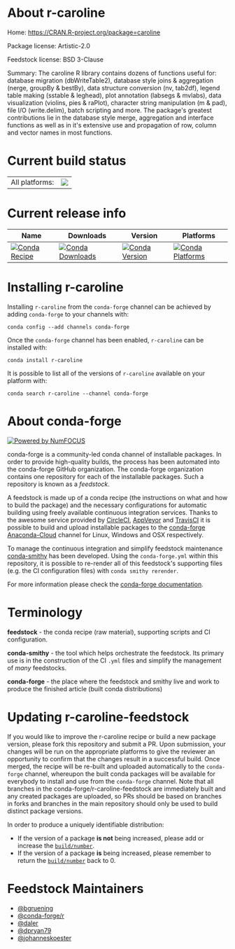About r-caroline
================

Home: https://CRAN.R-project.org/package=caroline

Package license: Artistic-2.0

Feedstock license: BSD 3-Clause

Summary: The caroline R library contains dozens of functions useful for: database migration (dbWriteTable2), database style joins & aggregation (nerge, groupBy & bestBy), data structure conversion (nv, tab2df), legend table making (sstable & leghead), plot annotation (labsegs & mvlabs), data visualization (violins, pies & raPlot), character string manipulation (m & pad), file I/O (write.delim), batch scripting and more.  The package's greatest contributions lie in the database style merge, aggregation and interface functions as well as in it's extensive use and propagation of row, column and vector names in most functions.



Current build status
====================


<table><tr><td>All platforms:</td>
    <td>
      <a href="https://dev.azure.com/conda-forge/feedstock-builds/_build/latest?definitionId=4174&branchName=master">
        <img src="https://dev.azure.com/conda-forge/feedstock-builds/_apis/build/status/r-caroline-feedstock?branchName=master">
      </a>
    </td>
  </tr>
</table>

Current release info
====================

| Name | Downloads | Version | Platforms |
| --- | --- | --- | --- |
| [![Conda Recipe](https://img.shields.io/badge/recipe-r--caroline-green.svg)](https://anaconda.org/conda-forge/r-caroline) | [![Conda Downloads](https://img.shields.io/conda/dn/conda-forge/r-caroline.svg)](https://anaconda.org/conda-forge/r-caroline) | [![Conda Version](https://img.shields.io/conda/vn/conda-forge/r-caroline.svg)](https://anaconda.org/conda-forge/r-caroline) | [![Conda Platforms](https://img.shields.io/conda/pn/conda-forge/r-caroline.svg)](https://anaconda.org/conda-forge/r-caroline) |

Installing r-caroline
=====================

Installing `r-caroline` from the `conda-forge` channel can be achieved by adding `conda-forge` to your channels with:

```
conda config --add channels conda-forge
```

Once the `conda-forge` channel has been enabled, `r-caroline` can be installed with:

```
conda install r-caroline
```

It is possible to list all of the versions of `r-caroline` available on your platform with:

```
conda search r-caroline --channel conda-forge
```


About conda-forge
=================

[![Powered by NumFOCUS](https://img.shields.io/badge/powered%20by-NumFOCUS-orange.svg?style=flat&colorA=E1523D&colorB=007D8A)](http://numfocus.org)

conda-forge is a community-led conda channel of installable packages.
In order to provide high-quality builds, the process has been automated into the
conda-forge GitHub organization. The conda-forge organization contains one repository
for each of the installable packages. Such a repository is known as a *feedstock*.

A feedstock is made up of a conda recipe (the instructions on what and how to build
the package) and the necessary configurations for automatic building using freely
available continuous integration services. Thanks to the awesome service provided by
[CircleCI](https://circleci.com/), [AppVeyor](https://www.appveyor.com/)
and [TravisCI](https://travis-ci.org/) it is possible to build and upload installable
packages to the [conda-forge](https://anaconda.org/conda-forge)
[Anaconda-Cloud](https://anaconda.org/) channel for Linux, Windows and OSX respectively.

To manage the continuous integration and simplify feedstock maintenance
[conda-smithy](https://github.com/conda-forge/conda-smithy) has been developed.
Using the ``conda-forge.yml`` within this repository, it is possible to re-render all of
this feedstock's supporting files (e.g. the CI configuration files) with ``conda smithy rerender``.

For more information please check the [conda-forge documentation](https://conda-forge.org/docs/).

Terminology
===========

**feedstock** - the conda recipe (raw material), supporting scripts and CI configuration.

**conda-smithy** - the tool which helps orchestrate the feedstock.
                   Its primary use is in the construction of the CI ``.yml`` files
                   and simplify the management of *many* feedstocks.

**conda-forge** - the place where the feedstock and smithy live and work to
                  produce the finished article (built conda distributions)


Updating r-caroline-feedstock
=============================

If you would like to improve the r-caroline recipe or build a new
package version, please fork this repository and submit a PR. Upon submission,
your changes will be run on the appropriate platforms to give the reviewer an
opportunity to confirm that the changes result in a successful build. Once
merged, the recipe will be re-built and uploaded automatically to the
`conda-forge` channel, whereupon the built conda packages will be available for
everybody to install and use from the `conda-forge` channel.
Note that all branches in the conda-forge/r-caroline-feedstock are
immediately built and any created packages are uploaded, so PRs should be based
on branches in forks and branches in the main repository should only be used to
build distinct package versions.

In order to produce a uniquely identifiable distribution:
 * If the version of a package **is not** being increased, please add or increase
   the [``build/number``](https://conda.io/docs/user-guide/tasks/build-packages/define-metadata.html#build-number-and-string).
 * If the version of a package **is** being increased, please remember to return
   the [``build/number``](https://conda.io/docs/user-guide/tasks/build-packages/define-metadata.html#build-number-and-string)
   back to 0.

Feedstock Maintainers
=====================

* [@bgruening](https://github.com/bgruening/)
* [@conda-forge/r](https://github.com/conda-forge/r/)
* [@daler](https://github.com/daler/)
* [@dpryan79](https://github.com/dpryan79/)
* [@johanneskoester](https://github.com/johanneskoester/)

